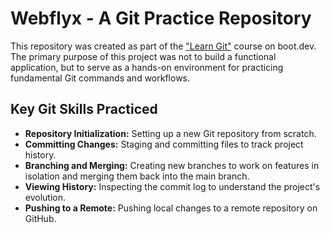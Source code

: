# Webflyx - A Git Practice Repository

This repository was created as part of the ["Learn Git"](https://www.boot.dev/courses/learn-git) course on boot.dev. The primary purpose of this project was not to build a functional application, but to serve as a hands-on environment for practicing fundamental Git commands and workflows.

## Key Git Skills Practiced

*   **Repository Initialization:** Setting up a new Git repository from scratch.
*   **Committing Changes:** Staging and committing files to track project history.
*   **Branching and Merging:** Creating new branches to work on features in isolation and merging them back into the main branch.
*   **Viewing History:** Inspecting the commit log to understand the project's evolution.
*   **Pushing to a Remote:** Pushing local changes to a remote repository on GitHub.
